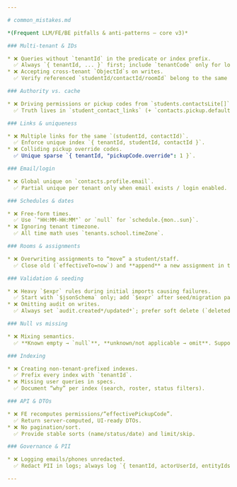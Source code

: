 ```yaml
---

# common_mistakes.md

*(Frequent LLM/FE/BE pitfalls & anti-patterns — core v3)*

### Multi-tenant & IDs

* ❌ Queries without `tenantId` in the predicate or index prefix.
  ✅ Always `{ tenantId, ... }` first; include `tenantCode` only for logs/exports.
* ❌ Accepting cross-tenant `ObjectId`s on writes.
  ✅ Verify referenced `studentId/contactId/roomId` belong to the same `tenantId`.

### Authority vs. cache

* ❌ Driving permissions or pickup codes from `students.contactsLite[]`.
  ✅ Truth lives in `student_contact_links` (+ `contacts.pickup.defaultCode`). Rebuild `contactsLite` after changes.

### Links & uniqueness

* ❌ Multiple links for the same `(studentId, contactId)`.
  ✅ Enforce unique index `{ tenantId, studentId, contactId }`.
* ❌ Colliding pickup override codes.
  ✅ Unique sparse `{ tenantId, "pickupCode.override": 1 }`.

### Email/login

* ❌ Global unique on `contacts.profile.email`.
  ✅ Partial unique per tenant only when email exists / login enabled.

### Schedules & dates

* ❌ Free-form times.
  ✅ Use `"HH:MM-HH:MM"` or `null` for `schedule.{mon..sun}`.
* ❌ Ignoring tenant timezone.
  ✅ All time math uses `tenants.school.timeZone`.

### Rooms & assignments

* ❌ Overwriting assignments to “move” a student/staff.
  ✅ Close old (`effectiveTo=now`) and **append** a new assignment in the target room. Consider a transaction if touching two rooms.

### Validation & seeding

* ❌ Heavy `$expr` rules during initial imports causing failures.
  ✅ Start with `$jsonSchema` only; add `$expr` after seed/migration passes.
* ❌ Omitting audit on writes.
  ✅ Always set `audit.created*/updated*`; prefer soft delete (`deleted*/deletedAt`).

### Null vs missing

* ❌ Mixing semantics.
  ✅ **Known empty → `null`**, **unknown/not applicable → omit**. Supports partial indexes & cleaner queries.

### Indexing

* ❌ Creating non-tenant-prefixed indexes.
  ✅ Prefix every index with `tenantId`.
* ❌ Missing user queries in specs.
  ✅ Document “why” per index (search, roster, status filters).

### API & DTOs

* ❌ FE recomputes permissions/“effectivePickupCode”.
  ✅ Return server-computed, UI-ready DTOs.
* ❌ No pagination/sort.
  ✅ Provide stable sorts (name/status/date) and limit/skip.

### Governance & PII

* ❌ Logging emails/phones unredacted.
  ✅ Redact PII in logs; always log `{ tenantId, actorUserId, entityIds }`.

---
```


